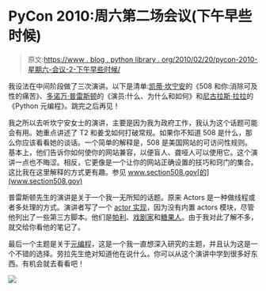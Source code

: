 # PyCon 2010:周六第二场会议(下午早些时候)

> 原文:[https://www . blog . python library . org/2010/02/20/pycon-2010-星期六-会议-2-下午早些时候/](https://www.blog.pythonlibrary.org/2010/02/20/pycon-2010-saturday-session-2-early-afternoon/)

我设法在中间阶段做了三次演讲。以下是清单:[凯蒂·坎宁安](http://twitter.com/kcunning)的《508 和你:消除可及性的痛苦》、[多诺万·普雷斯顿](http://fzzzy.livejournal.com/)的《演员:什么、为什么和如何》和[尼古拉斯·拉拉](http://djangopeople.net/nicolaslara/)的《Python 元编程》。跳完之后再见！

我之所以去听坎宁安女士的演讲，主要是因为我为政府工作，我认为这个话题可能会有用。她重点讲述了 T2 和姜戈如何打破常规。如果你不知道 508 是什么，那么你应该看看她的谈话。一个简单的解释是，508 是美国网站的可访问性规则。基本上，他们告诉你如何使你的网站兼容，以便盲人、聋哑人可以使用它。这个演讲一点也不晦涩。相反，它更像是一个让你的网站正确设置的技巧和窍门的集合。这比我在这里解释的方式更有趣。参见 www.section508.gov[的](www.section508.gov)

普雷斯顿先生的演讲是关于一个我一无所知的话题。原来 Actors 是一种做线程或者多处理的方式。演讲者写了一个 [actor 实现](http://bitbucket.org/fzzzy/python-actors/)，因为没有内置 actors 模块，尽管他列出了一些第三方脚本。他们是[帕利](http://osl.cs.uiuc.edu.edu/parley)、[戏剧家](http://pypi.python.org/pypi/dramatis)和[糖果人](http://candygram.sourceforge.com)。由于我对此了解不多，就交给你看他的笔记了。

最后一个主题是关于[元编程](http://us.pycon.org/2010/conference/schedule/event/96/)，这是一个我一直想深入研究的主题，并且认为这是一个不错的选择。劳拉先生绝对知道他在说什么。你可以从这个演讲中学到很多好东西。有机会就去看看吧！

![](../Images/92fc9c135a46b50c0a279705b40c87f5.png)
